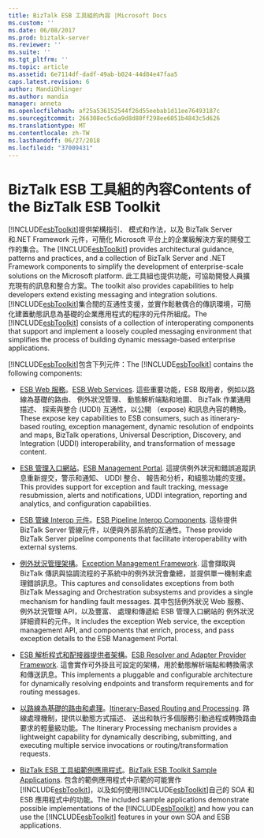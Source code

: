 ```yaml
---
title: BizTalk ESB 工具組的內容 |Microsoft Docs
ms.custom: ''
ms.date: 06/08/2017
ms.prod: biztalk-server
ms.reviewer: ''
ms.suite: ''
ms.tgt_pltfrm: ''
ms.topic: article
ms.assetid: 6e7114df-dadf-49ab-b024-44d84e47faa5
caps.latest.revision: 6
author: MandiOhlinger
ms.author: mandia
manager: anneta
ms.openlocfilehash: af25a536152544f26d55eebab1d11ee76493187c
ms.sourcegitcommit: 266308ec5c6a9d8d80ff298ee6051b4843c5d626
ms.translationtype: MT
ms.contentlocale: zh-TW
ms.lasthandoff: 06/27/2018
ms.locfileid: "37009431"
---
```

# <a name="contents-of-the-biztalk-esb-toolkit"></a><span data-ttu-id="9f7cd-102">BizTalk ESB 工具組的內容</span><span class="sxs-lookup"><span data-stu-id="9f7cd-102">Contents of the BizTalk ESB Toolkit</span></span>
<span data-ttu-id="9f7cd-103">[!INCLUDE[esbToolkit](../includes/esbtoolkit-md.md)]提供架構指引、 模式和作法，以及 BizTalk Server 和.NET Framework 元件，可簡化 Microsoft 平台上的企業級解決方案的開發工作的集合。</span><span class="sxs-lookup"><span data-stu-id="9f7cd-103">The [!INCLUDE[esbToolkit](../includes/esbtoolkit-md.md)] provides architectural guidance, patterns and practices, and a collection of BizTalk Server and .NET Framework components to simplify the development of enterprise-scale solutions on the Microsoft platform.</span></span> <span data-ttu-id="9f7cd-104">此工具組也提供功能，可協助開發人員擴充現有的訊息和整合方案。</span><span class="sxs-lookup"><span data-stu-id="9f7cd-104">The toolkit also provides capabilities to help developers extend existing messaging and integration solutions.</span></span> <span data-ttu-id="9f7cd-105">[!INCLUDE[esbToolkit](../includes/esbtoolkit-md.md)]集合間的互通性支援，並實作鬆散偶合的傳訊環境，可簡化建置動態訊息為基礎的企業應用程式的程序的元件所組成。</span><span class="sxs-lookup"><span data-stu-id="9f7cd-105">The [!INCLUDE[esbToolkit](../includes/esbtoolkit-md.md)] consists of a collection of interoperating components that support and implement a loosely coupled messaging environment that simplifies the process of building dynamic message-based enterprise applications.</span></span>  

 <span data-ttu-id="9f7cd-106">[!INCLUDE[esbToolkit](../includes/esbtoolkit-md.md)]包含下列元件：</span><span class="sxs-lookup"><span data-stu-id="9f7cd-106">The [!INCLUDE[esbToolkit](../includes/esbtoolkit-md.md)] contains the following components:</span></span>  

- <span data-ttu-id="9f7cd-107">[ESB Web 服務](../esb-toolkit/esb-web-services.md)。</span><span class="sxs-lookup"><span data-stu-id="9f7cd-107">[ESB Web Services](../esb-toolkit/esb-web-services.md).</span></span> <span data-ttu-id="9f7cd-108">這些重要功能，ESB 取用者，例如以路線為基礎的路由、 例外狀況管理、 動態解析端點和地圖、 BizTalk 作業通用描述、 探索與整合 (UDDI) 互通性，以公開 （expose) 和訊息內容的轉換。</span><span class="sxs-lookup"><span data-stu-id="9f7cd-108">These expose key capabilities to ESB consumers, such as itinerary-based routing, exception management, dynamic resolution of endpoints and maps, BizTalk operations, Universal Description, Discovery, and Integration (UDDI) interoperability, and transformation of message content.</span></span>  

- <span data-ttu-id="9f7cd-109">[ESB 管理入口網站](../esb-toolkit/esb-management-portal.md)。</span><span class="sxs-lookup"><span data-stu-id="9f7cd-109">[ESB Management Portal](../esb-toolkit/esb-management-portal.md).</span></span> <span data-ttu-id="9f7cd-110">這提供例外狀況和錯誤追蹤訊息重新提交，警示和通知、 UDDI 整合、 報告和分析，和組態功能的支援。</span><span class="sxs-lookup"><span data-stu-id="9f7cd-110">This provides support for exception and fault tracking, message resubmission, alerts and notifications, UDDI integration, reporting and analytics, and configuration capabilities.</span></span>  

- <span data-ttu-id="9f7cd-111">[ESB 管線 Interop 元件](../esb-toolkit/esb-pipeline-interop-components.md)。</span><span class="sxs-lookup"><span data-stu-id="9f7cd-111">[ESB Pipeline Interop Components](../esb-toolkit/esb-pipeline-interop-components.md).</span></span> <span data-ttu-id="9f7cd-112">這些提供 BizTalk Server 管線元件，以便與外部系統的互通性。</span><span class="sxs-lookup"><span data-stu-id="9f7cd-112">These provide BizTalk Server pipeline components that facilitate interoperability with external systems.</span></span>  

- <span data-ttu-id="9f7cd-113">[例外狀況管理架構](../esb-toolkit/exception-management-framework.md)。</span><span class="sxs-lookup"><span data-stu-id="9f7cd-113">[Exception Management Framework](../esb-toolkit/exception-management-framework.md).</span></span> <span data-ttu-id="9f7cd-114">這會擷取與 BizTalk 傳訊與協調流程的子系統中的例外狀況會彙總，並提供單一機制來處理錯誤訊息。</span><span class="sxs-lookup"><span data-stu-id="9f7cd-114">This captures and consolidates exceptions from both BizTalk Messaging and Orchestration subsystems and provides a single mechanism for handling fault messages.</span></span> <span data-ttu-id="9f7cd-115">其中包括例外狀況 Web 服務、 例外狀況管理 API，以及豐富、 處理和傳遞給 ESB 管理入口網站的 例外狀況詳細資料的元件。</span><span class="sxs-lookup"><span data-stu-id="9f7cd-115">It includes the exception Web service, the exception management API, and components that enrich, process, and pass exception details to the ESB Management Portal.</span></span>  

- <span data-ttu-id="9f7cd-116">[ESB 解析程式和配接器提供者架構](../esb-toolkit/esb-resolver-and-adapter-provider-framework.md)。</span><span class="sxs-lookup"><span data-stu-id="9f7cd-116">[ESB Resolver and Adapter Provider Framework](../esb-toolkit/esb-resolver-and-adapter-provider-framework.md).</span></span> <span data-ttu-id="9f7cd-117">這會實作可外掛且可設定的架構，用於動態解析端點和轉換需求和傳送訊息。</span><span class="sxs-lookup"><span data-stu-id="9f7cd-117">This implements a pluggable and configurable architecture for dynamically resolving endpoints and transform requirements and for routing messages.</span></span>  

- <span data-ttu-id="9f7cd-118">[以路線為基礎的路由和處理](../esb-toolkit/itinerary-based-routing-and-processing.md)。</span><span class="sxs-lookup"><span data-stu-id="9f7cd-118">[Itinerary-Based Routing and Processing](../esb-toolkit/itinerary-based-routing-and-processing.md).</span></span> <span data-ttu-id="9f7cd-119">路線處理機制，提供以動態方式描述、 送出和執行多個服務引動過程或轉換路由要求的輕量級功能。</span><span class="sxs-lookup"><span data-stu-id="9f7cd-119">The Itinerary Processing mechanism provides a lightweight capability for dynamically describing, submitting, and executing multiple service invocations or routing/transformation requests.</span></span>  

- <span data-ttu-id="9f7cd-120">[BizTalk ESB 工具組範例應用程式](../esb-toolkit/biztalk-esb-toolkit-sample-applications.md)。</span><span class="sxs-lookup"><span data-stu-id="9f7cd-120">[BizTalk ESB Toolkit Sample Applications](../esb-toolkit/biztalk-esb-toolkit-sample-applications.md).</span></span> <span data-ttu-id="9f7cd-121">包含的範例應用程式中示範的可能實作[!INCLUDE[esbToolkit](../includes/esbtoolkit-md.md)]，以及如何使用[!INCLUDE[esbToolkit](../includes/esbtoolkit-md.md)]自己的 SOA 和 ESB 應用程式中的功能。</span><span class="sxs-lookup"><span data-stu-id="9f7cd-121">The included sample applications demonstrate possible implementations of the [!INCLUDE[esbToolkit](../includes/esbtoolkit-md.md)] and how you can use the [!INCLUDE[esbToolkit](../includes/esbtoolkit-md.md)] features in your own SOA and ESB applications.</span></span>
